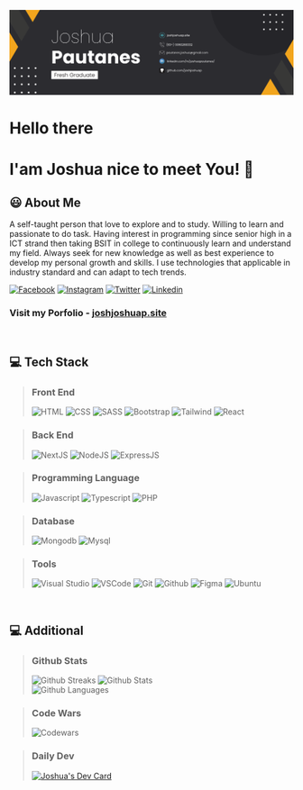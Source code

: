 ![Banner][Banner-image]
# Hello there
# I'am Joshua nice to meet You! 👋

## 😃 About Me

A self-taught person that love to explore and to study. Willing to learn and passionate to do task. Having interest in programming since senior high in a ICT strand then taking BSIT in college to continuously learn and understand my field. Always seek for new knowledge as well as best experience to develop my personal growth and skills. I use technologies that applicable in industry standard and can adapt to tech trends.

[![Facebook][Facebook-icon]](Facebook-link)
[![Instagram][Instagram-icon]](Instagram-link)
[![Twitter][Twitter-icon]](Twitter-link)
[![Linkedin][Linkedin-icon]](Linkedin-link)

### Visit my Porfolio - [joshjoshuap.site](https://www.joshjoshuap.site)

<br />

## 💻 Tech Stack
> ### Front End
> ![HTML][Html-icon] ![CSS][CSS-icon] ![SASS][SASS-icon] ![Bootstrap][Bootstrap-icon] ![Tailwind][Tailwind-icon] ![React][React-icon] 

> ### Back End
> ![NextJS][Next-icon] ![NodeJS][Node-icon] ![ExpressJS][Express-icon]

> ### Programming Language 
> ![Javascript][Javascript-icon] ![Typescript][Typescript-icon] ![PHP][PHP-icon]

> ### Database
> ![Mongodb][Mongodb-icon] ![Mysql][Mysql-icon]

> ### Tools 
> ![Visual Studio][VisualStudio-icon] ![VSCode][VSCode-icon] ![Git][Git-icon] ![Github][Github-icon] ![Figma][Figma-icon] ![Ubuntu][Ubuntu-icon]

<br>

## 💻 Additional
> ### Github Stats 
> ![Github Streaks][Github-streaks] 
> ![Github Stats][Github-stats] <br />
> ![Github Languages][Github-language]

> ### Code Wars
> ![Codewars][Codewars]

> ### Daily Dev
> <a href="https://app.daily.dev/joshjoshuap"><img src="https://api.daily.dev/devcards/cabac29599cd4326a848a2a80a3c2350.png?r=r4n" width="300" alt="Joshua's Dev Card"/></a></a>

<!-- Image & Links -->
[Banner-image]: image/personal-banner.png

[Facebook-icon]: https://img.shields.io/badge/Facebook-1877F2?style=for-the-badge&logo=facebook&logoColor=white
[Facebook-link]: https://www.facebook.com/joshjoshuap1
[Instagram-icon]: https://img.shields.io/badge/Instagram-E4405F?style=for-the-badge&logo=instagram&logoColor=white
[Instagram-link]: https://www.instagram.com/joshjoshuap1
[Linkedin-icon]: https://img.shields.io/badge/LinkedIn-0077B5?style=for-the-badge&logo=linkedin&logoColor=white 
[Linkedin-link]: https://www.linkedin.com/in/joshuapautanes
[Twitter-icon]: https://img.shields.io/badge/Twitter-1DA1F2?style=for-the-badge&logo=twitter&logoColor=white
[Twitter-link]: https://twitter.com/joshjoshuap1


[CSS-icon]: https://img.shields.io/badge/CSS3-1572B6?style=for-the-badge&logo=css3&logoColor=white
[Bootstrap-icon]: https://img.shields.io/badge/Bootstrap-563D7C?style=for-the-badge&logo=bootstrap&logoColor=white
[Express-icon]: https://img.shields.io/badge/Express.js-404D59?style=for-the-badge
[Figma-icon]: https://img.shields.io/badge/Figma-F24E1E?style=for-the-badge&logo=figma&logoColor=white
[Git-icon]: https://img.shields.io/badge/GIT-E44C30?style=for-the-badge&logo=git&logoColor=white
[Github-icon]: https://img.shields.io/badge/GitHub-100000?style=for-the-badge&logo=github&logoColor=white
[HTML-icon]: https://img.shields.io/badge/HTML5-E34F26?style=for-the-badge&logo=html5&logoColor=white
[Javascript-icon]: https://img.shields.io/badge/JavaScript-323330?style=for-the-badge&logo=javascript&logoColor=F7DF1E
[Mongodb-icon]: https://img.shields.io/badge/MongoDB-4EA94B?style=for-the-badge&logo=mongodb&logoColor=white
[Mysql-icon]: https://img.shields.io/badge/MySQL-00000F?style=for-the-badge&logo=mysql&logoColor=white
[Next-icon]: https://img.shields.io/badge/next.js-000000?style=for-the-badge&logo=nextdotjs&logoColor=
[Node-icon]: https://img.shields.io/badge/Node.js-43853D?style=for-the-badge&logo=node.js&logoColor=white
[PHP-icon]: https://img.shields.io/badge/PHP-777BB4?style=for-the-badge&logo=php&logoColor=white
[React-icon]: https://img.shields.io/badge/React-20232A?style=for-the-badge&logo=react&logoColor=61DAFB
[SASS-icon]: https://img.shields.io/badge/Sass-CC6699?style=for-the-badge&logo=sass&logoColor=white
[Tailwind-icon]: https://img.shields.io/badge/Tailwind_CSS-38B2AC?style=for-the-badge&logo=tailwind-css&logoColor=white
[Typescript-icon]: https://img.shields.io/badge/TypeScript-007ACC?style=for-the-badge&logo=typescript&logoColor=white
[Ubuntu-icon]: https://img.shields.io/badge/Ubuntu-E95420?style=for-the-badge&logo=ubuntu&logoColor=white
[VisualStudio-icon]: https://img.shields.io/badge/Visual_Studio-5C2D91?style=for-the-badge&logo=visual%20studio&logoColor=white
[VSCode-icon]:https://img.shields.io/badge/Visual_Studio_Code-0078D4?style=for-the-badge&logo=visual%20studio%20code&logoColor=white

[Codewars]: https://www.codewars.com/users/joshjoshuap/badges/large
[Github-streaks]: https://github-readme-stats.vercel.app/api?username=joshjoshuap&theme=blue-green
[Github-stats]: https://github-readme-streak-stats.herokuapp.com/?user=joshjoshuap&theme=highcontrast
[Github-language]: https://github-readme-stats.vercel.app/api/top-langs/?username=joshjoshuap&theme=blue-green
